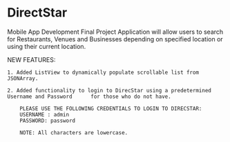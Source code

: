 # DirectStar
Mobile App Development Final Project
Application will allow users to search for Restaurants, Venues and Businesses depending on specified location or using their 
current location.

NEW FEATURES:

    1. Added ListView to dynamically populate scrollable list from JSONArray.  
    
    2. Added functionality to login to DirecStar using a predetermined Username and Password      for those who do not have.
    
        PLEASE USE THE FOLLOWING CREDENTIALS TO LOGIN TO DIRECSTAR:
        USERNAME : admin
        PASSWORD: password
        
        NOTE: All characters are lowercase.